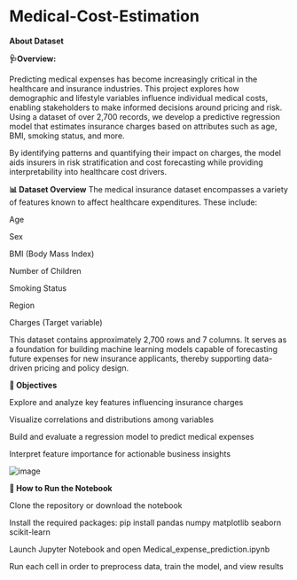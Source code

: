 # Medical-Cost-Estimation

**About Dataset**

**🩺Overview:**

Predicting medical expenses has become increasingly critical in the healthcare and insurance industries. This project explores how demographic and lifestyle variables influence individual medical costs, enabling stakeholders to make informed decisions around pricing and risk. Using a dataset of over 2,700 records, we develop a predictive regression model that estimates insurance charges based on attributes such as age, BMI, smoking status, and more.

By identifying patterns and quantifying their impact on charges, the model aids insurers in risk stratification and cost forecasting while providing interpretability into healthcare cost drivers.

**📊 Dataset Overview**
The medical insurance dataset encompasses a variety of features known to affect healthcare expenditures. These include:

Age

Sex

BMI (Body Mass Index)

Number of Children

Smoking Status

Region

Charges (Target variable)

This dataset contains approximately 2,700 rows and 7 columns. It serves as a foundation for building machine learning models capable of forecasting future expenses for new insurance applicants, thereby supporting data-driven pricing and policy design.

**🎯 Objectives**

Explore and analyze key features influencing insurance charges

Visualize correlations and distributions among variables

Build and evaluate a regression model to predict medical expenses

Interpret feature importance for actionable business insights


![image](https://github.com/user-attachments/assets/73aeaf43-5fe3-42da-8d56-70455e506a4f)

**🚀 How to Run the Notebook**

Clone the repository or download the notebook

Install the required packages:
pip install pandas numpy matplotlib seaborn scikit-learn

Launch Jupyter Notebook and open Medical_expense_prediction.ipynb

Run each cell in order to preprocess data, train the model, and view results
